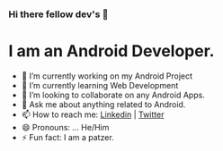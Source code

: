 ### Hi there fellow dev's 👋

# I am an Android Developer. 

- 🔭 I’m currently working on my Android Project
- 🌱 I’m currently learning Web Development 
- 👯 I’m looking to collaborate on any Android Apps.
- 💬 Ask me about  anything related to Android.
- 📫 How to reach me: [Linkedin](https://www.linkedin.com/in/niket-jain-768971182/) | [Twitter](https://twitter.com/nikeight_)
- 😄 Pronouns: ... He/Him 
- ⚡ Fun fact: I am a patzer. 
